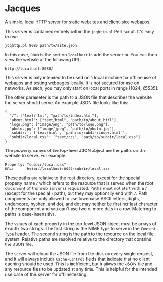 # Jacques

A simple, local HTTP server for static websites and client-side webapps.

This server is contained entirely within the `jcqhttp.pl` Perl script.  It's easy to use:

    jcqhttp.pl 8080 path/to/site.json

In this case, `8080` is the port on `localhost` to add the server to.  You can then view the website at the following URL:

    http://localhost:8080/

This server is only intended to be used on a local machine for offline use of webapps and testing webpages locally.  It is not secured for use on networks.  As such, you may only start on local ports in range [1024, 65535].

The other parameter is the path to a JSON file that describes the website the server should serve.  An example JSON file looks like this:

    {
      "/": ["text/html", "path/to/index.html"],
      "about.html": ["text/html", "path/to/about.html"],
      "logo.png": ["image/png", "path/to/logo.png"],
      "photo.jpg": ["image/jpeg", "path/to/photo.jpg"],
      "subdir/": ["text/html", "path/to/subdir/index.html"],
      "subdir/local.css": ["text/css", "path/to/subdir/local.css"]
    }

The property names of the top-level JSON object are the paths on the website to serve.  For example:

    Property: "subdir/local.css"
    URL:      http://localhost:8080/subdir/local.css

These paths are relative to the root directory, except for the special property name `/` which refers to the resource that is served when the root document of the web server is requested.  Paths must not start with a `/` (except for the special `/` path), but they may optionally end with `/`.  Path components are only allowed to use lowercase ASCII letters, digits, underscore, hyphen, and dot, and dot may neither be first nor last character of the component and you can't use two or more dots in a row.  Matching to paths is case-insensitive.

The values of each property in the top-level JSON object must be arrays of exactly two strings.  The first string is the MIME type to serve in the `Content-Type` header.  The second string is the path to the resource on the local file system.  Relative paths are resolved relative to the directory that contains the JSON file.

The server will reload the JSON file from the disk on every single request, and it will always include `Cache-Control` fields that indicate that no client caching should be used.  This is inefficient, but it allows the JSON file and any resource files to be updated at any time.  This is helpful for the intended use case of this server for offline testing.
